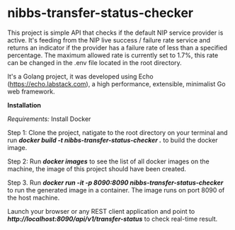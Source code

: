 # nibbs-transfer-status-checker

This project is simple API that checks if the default NIP service provider is active. 
It's feeding from the NIP live success / failure rate service and returns an indicator if the provider has a failure rate of less than a specified percentage.
The maximum allowed rate is currently set to 1.7%, this rate can be changed in the .env file located in the root directory.

It's a Golang project, it was developed using Echo (https://echo.labstack.com), a high performance, extensible, minimalist Go web framework.

<b>Installation</b>
<p><i>Requirements:</i>
Install Docker</p>

<p>Step 1: Clone the project, natigate to the root directory on your terminal and run <b><i>docker build -t nibbs-transfer-status-checker .</i></b> to build the docker image.</p>
<p>Step 2: Run <b><i>docker images</i></b> to see the list of all docker images on the machine, the image of this project should have been created.</p>
<p>Step 3. Run <b><i>docker run -it -p 8090:8090 nibbs-transfer-status-checker</i></b> to run the generated image in a container. The image runs on port 8090 of the host machine. </p>

<p>Launch your browser or any REST client application and point to <b><i>http://localhost:8090/api/v1/transfer-status</i></b> to check real-time result. </p>
